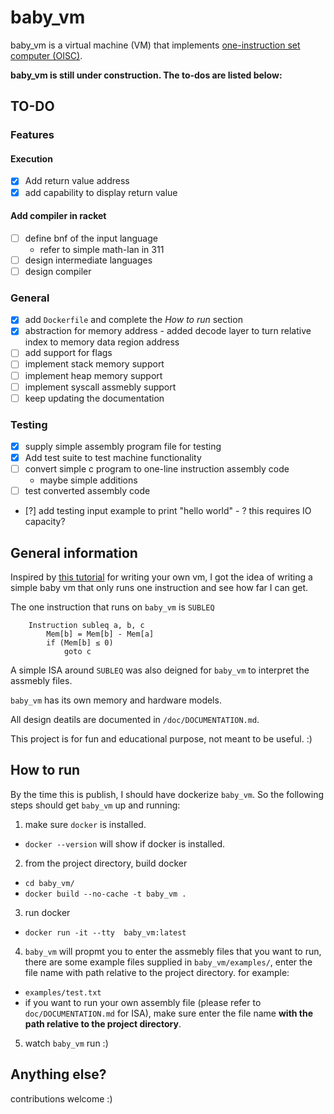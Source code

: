 # baby_vm
baby_vm is a virtual machine (VM) that implements [one-instruction set computer (OISC)](https://en.wikipedia.org/wiki/One-instruction_set_computer).

**baby_vm is still under construction. The to-dos are listed below:**

## TO-DO
### Features 
#### Execution
- [x] Add return value address
- [x] add capability to display return value
#### Add compiler in racket
- [ ] define bnf of the input language
    - refer to simple math-lan in 311
- [ ] design intermediate languages
- [ ] design compiler
### General
- [x] add `Dockerfile` and complete the *How to run* section
- [x] abstraction for memory address - added decode layer to turn relative index to memory data region address
- [ ] add support for flags 
- [ ] implement stack memory support
- [ ] implement heap memory support
- [ ] implement syscall assmebly support
- [ ] keep updating the documentation
### Testing 
- [x] supply simple assembly program file for testing
- [x] Add test suite to test machine functionality
- [ ] convert simple c program to one-line instruction assembly code
    - maybe simple additions 
- [ ] test converted assembly code
- [?] add testing input example to print "hello world" - ? this requires IO capacity? 


## General information
Inspired by [this tutorial](https://justinmeiners.github.io/lc3-vm/) for writing your own vm, I got the idea of writing a simple baby vm that only runs one instruction and see how far I can get.

The one instruction that runs on `baby_vm` is `SUBLEQ`
```
    Instruction subleq a, b, c
        Mem[b] = Mem[b] - Mem[a]
        if (Mem[b] ≤ 0)
            goto c
```

A simple ISA around `SUBLEQ` was also deigned for `baby_vm` to interpret the assmebly files.

`baby_vm` has its own memory and hardware models.

All design deatils are documented in `/doc/DOCUMENTATION.md`.

This project is for fun and educational purpose, not meant to be useful. :)

## How to run

By the time this is publish, I should have dockerize `baby_vm`. So the following steps should get `baby_vm` up and running:

1) make sure `docker` is installed.
* `docker --version` will show if docker is installed.

2) from the project directory, build docker
* `cd baby_vm/`
* `docker build --no-cache -t baby_vm .`

3) run docker
* `docker run -it --tty  baby_vm:latest`

4) `baby_vm` will propmt you to enter the assmebly files that you want to run, there are some example files supplied in `baby_vm/examples/`, enter the file name with path relative to the project directory. for example:
* `examples/test.txt`
* if you want to run your own assembly file (please refer to `doc/DOCUMENTATION.md` for ISA), make sure enter the file name **with the path relative to the project directory**.

5) watch `baby_vm` run :)

## Anything else?

contributions welcome :)
